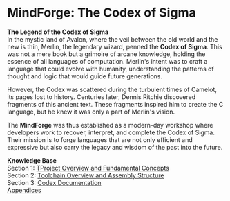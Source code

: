 # MindForge: The Codex of Sigma

**The Legend of the Codex of Sigma**  
In the mystic land of Avalon, where the veil between the old world and the new is thin, Merlin, the legendary wizard, penned the **Codex of Sigma**. This was not a mere book but a grimoire of arcane knowledge, holding the essence of all languages of computation. Merlin's intent was to craft a language that could evolve with humanity, understanding the patterns of thought and logic that would guide future generations.

However, the Codex was scattered during the turbulent times of Camelot, its pages lost to history. Centuries later, Dennis Ritchie discovered fragments of this ancient text. These fragments inspired him to create the C language, but he knew it was only a part of Merlin's vision.

The **MindForge** was thus established as a modern-day workshop where developers work to recover, interpret, and complete the Codex of Sigma. Their mission is to forge languages that are not only efficient and expressive but also carry the legacy and wisdom of the past into the future.


**Knowledge Base**  
Section 1: [TProject Overview and Fundamental Concepts](info/knowledge.base/s1.overview.md)  
Section 2: [Toolchain Overview and Assembly Structure](info/knowledge.base/s2.toolchain.md)  
Section 3: [Codex Documentation](info/knowledge.base/s3.codex.md)  
[Appendices](info/knowledge.base/s4.appendices.md)  
